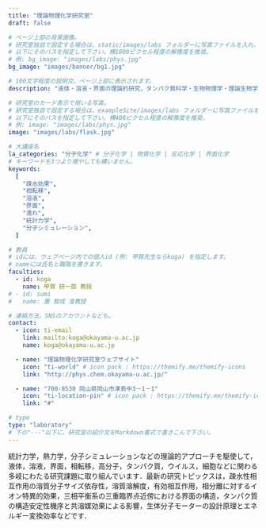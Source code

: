 ```yaml
---
title: "理論物理化学研究室"
draft: false

# ページ上部の背景画像。
# 研究室独自で設定する場合は、static/images/labs フォルダーに写真ファイルを入れ、
# 以下にそのパスを指定して下さい。横1000ピクセル程度の解像度を推奨。
# 例: bg_image: "images/labs/phys.jpg"
bg_image: "images/banner/bg1.jpg"

# 100文字程度の説明文。ページ上部に表示されます。
description: "液体・溶液・界面の理論的研究，タンパク質科学・生物物理学・理論生物学"

# 研究室のカード表示で用いる写真。
# 研究室独自で設定する場合は、exampleSite/images/labs フォルダーに写真ファイルを入れ、
# 以下にそのパスを指定して下さい。横400ピクセル程度の解像度を推奨。
# 例: image: "images/labs/phys.jpg"
image: "images/labs/flask.jpg"

# 大講座名
la_categories: "分子化学" # 分子化学 | 物質化学 | 反応化学 | 界面化学
# キーワードを3つより増やしても構いません。
keywords:
  [
    "疎水効果",
    "相転移",
    "溶液",
    "界面",
    "濡れ",
    "統計力学",
    "分子シミュレーション",
  ]

# 教員
# idには、ウェブページ内での個人id (例: 甲賀先生ならkoga) を指定します。
# nameには氏名と職階を書きます。
faculties:
  - id: koga
    name: 甲賀 研一郎 教授
# - id: sumi
#   name: 墨 智成 准教授

# 連絡方法。SNSのアカウントなども。
contact:
  - icon: ti-email
    link: mailto:koga@okayama-u.ac.jp
    name: koga@okayama-u.ac.jp

  - name: "理論物理化学研究室ウェブサイト"
    icon: "ti-world" # icon pack : https://themify.me/themify-icons
    link: "http://phys.chem.okayama-u.ac.jp/"

  - name: "700-8530 岡山県岡山市津島中3－1－1"
    icon: "ti-location-pin" # icon pack : https://themify.me/themify-icons
    link: "#"

# type
type: "laboratory"
# 下の"---"以下に、研究室の紹介文をMarkdown書式で書きこんで下さい。
---
```


統計力学，熱力学，分子シミュレーションなどの理論的アプローチを駆使して，液体，溶液，界面，相転移，高分子，タンパク質，ウイルス，細胞などに関わる多岐にわたる研究課題に取り組んでいます．最新の研究トピックスは，疎水性相互作用の溶質分子サイズ依存性，溶質溶解度，有効相互作用，相分離に対するイオン特異的効果，三相平衡系の三重臨界点近傍における界面の構造，タンパク質の構造安定性機序と共溶媒効果による影響，生体分子モーターの設計原理とエネルギー変換効率などです．
